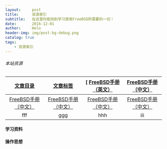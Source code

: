 ```yaml
---
layout:     post
title:      资源索引
subtitle:   在这里你能找到学习使用FreeBSD所需要的一切！
date:       2016-12-01
author:     Helo
header-img: img/post-bg-debug.png
catalog: true
tags:
    - 资源索引
---
```


###### 本站资源
[文章目录](https://chinafreebsd.org/tags/) | [文章标签](https://chinafreebsd.org/tags/) | [ [FreeBSD手册（英文）](https://chinafreebsd.org/tags/) | [FreeBSD手册（中文）](https://chinafreebsd.org/tags/)
:-: | :-: | :-: | :-:
[FreeBSD手册（中文）](https://chinafreebsd.org/tags/) | [FreeBSD手册（中文）](https://chinafreebsd.org/tags/) | [FreeBSD手册（中文）](https://chinafreebsd.org/tags/) | [FreeBSD手册（中文）](https://chinafreebsd.org/tags/) |
fff | ggg| hhh | iii |

#### 学习资料

#### 操作思想

